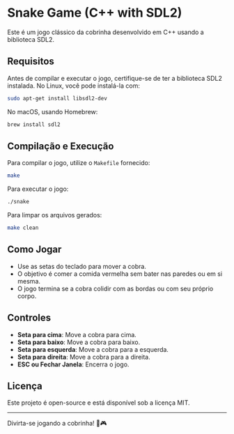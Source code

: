 # Snake Game (C++ with SDL2)

Este é um jogo clássico da cobrinha desenvolvido em C++ usando a biblioteca SDL2.

## Requisitos

Antes de compilar e executar o jogo, certifique-se de ter a biblioteca SDL2 instalada. No Linux, você pode instalá-la com:

```sh
sudo apt-get install libsdl2-dev
```

No macOS, usando Homebrew:

```sh
brew install sdl2
```

## Compilação e Execução

Para compilar o jogo, utilize o `Makefile` fornecido:

```sh
make
```

Para executar o jogo:

```sh
./snake
```

Para limpar os arquivos gerados:

```sh
make clean
```

## Como Jogar

- Use as setas do teclado para mover a cobra.
- O objetivo é comer a comida vermelha sem bater nas paredes ou em si mesma.
- O jogo termina se a cobra colidir com as bordas ou com seu próprio corpo.

## Controles

- **Seta para cima**: Move a cobra para cima.
- **Seta para baixo**: Move a cobra para baixo.
- **Seta para esquerda**: Move a cobra para a esquerda.
- **Seta para direita**: Move a cobra para a direita.
- **ESC ou Fechar Janela**: Encerra o jogo.

## Licença

Este projeto é open-source e está disponível sob a licença MIT.

---

Divirta-se jogando a cobrinha! 🐍🎮
